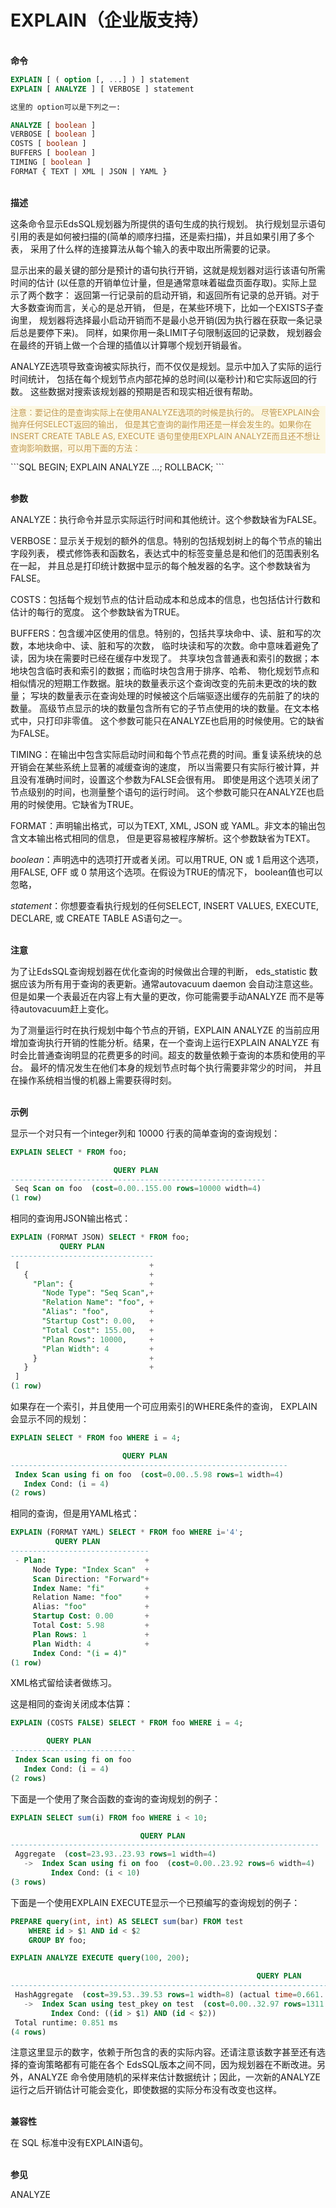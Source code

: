 # EXPLAIN（企业版支持）
<br/>**命令**
```SQL
EXPLAIN [ ( option [, ...] ) ] statement
EXPLAIN [ ANALYZE ] [ VERBOSE ] statement

这里的 option可以是下列之一:

ANALYZE [ boolean ]
VERBOSE [ boolean ]
COSTS [ boolean ]
BUFFERS [ boolean ]
TIMING [ boolean ]
FORMAT { TEXT | XML | JSON | YAML }
```
<br/>**描述**

这条命令显示EdsSQL规划器为所提供的语句生成的执行规划。 执行规划显示语句引用的表是如何被扫描的(简单的顺序扫描，还是索扫描)，并且如果引用了多个表， 采用了什么样的连接算法从每个输入的表中取出所需要的记录。

显示出来的最关键的部分是预计的语句执行开销，这就是规划器对运行该语句所需时间的估计 (以任意的开销单位计量，但是通常意味着磁盘页面存取)。实际上显示了两个数字： 返回第一行记录前的启动开销，和返回所有记录的总开销。对于大多数查询而言，关心的是总开销， 但是，在某些环境下，比如一个EXISTS子查询里， 规划器将选择最小启动开销而不是最小总开销(因为执行器在获取一条记录后总是要停下来)。 同样，如果你用一条LIMIT子句限制返回的记录数， 规划器会在最终的开销上做一个合理的插值以计算哪个规划开销最省。

ANALYZE选项导致查询被实际执行，而不仅仅是规划。显示中加入了实际的运行时间统计， 包括在每个规划节点内部花掉的总时间(以毫秒计)和它实际返回的行数。 这些数据对搜索该规划器的预期是否和现实相近很有帮助。

 <p style="color: #C09853;background: #FCF8E3 none repeat scroll 0% 0%; font-size:13px;" >注意：要记住的是查询实际上在使用ANALYZE选项的时候是执行的。 尽管EXPLAIN会抛弃任何SELECT返回的输出， 但是其它查询的副作用还是一样会发生的。如果你在INSERT<!--, UPDATE, DELETE,--> CREATE TABLE AS, EXECUTE 语句里使用EXPLAIN ANALYZE而且还不想让查询影响数据，可以用下面的方法：</p>
 ```SQL
BEGIN;
EXPLAIN ANALYZE ...;
ROLLBACK;
```

<!--只能声明ANALYZE和VERBOSE选项，并且只能以那种顺序， 不能将选项列表放在圆括号中。PostgreSQL 9.0之前， 只支持不用圆括号的语法。人们希望只在圆括号语法中支持所有新的选项。-->

<br/>**参数**

ANALYZE：执行命令并显示实际运行时间和其他统计。这个参数缺省为FALSE。

VERBOSE：显示关于规划的额外的信息。特别的包括规划树上的每个节点的输出字段列表， 模式修饰表和函数名，表达式中的标签变量总是和他们的范围表别名在一起， 并且总是打印统计数据中显示的每个触发器的名字。这个参数缺省为FALSE。

COSTS：包括每个规划节点的估计启动成本和总成本的信息，也包括估计行数和估计的每行的宽度。 这个参数缺省为TRUE。

BUFFERS：包含缓冲区使用的信息。特别的，包括共享块命中、读、脏和写的次数，本地块命中、读、脏和写的次数， 临时块读和写的次数。命中意味着避免了读，因为块在需要时已经在缓存中发现了。 共享块包含普通表和索引的数据；本地块包含临时表和索引的数据；而临时块包含用于排序、哈希、 物化规划节点和相似情况的短期工作数据。脏块的数量表示这个查询改变的先前未更改的块的数量； 写块的数量表示在查询处理的时候被这个后端驱逐出缓存的先前脏了的块的数量。 高级节点显示的块的数量包含所有它的子节点使用的块的数量。在文本格式中，只打印非零值。 这个参数可能只在ANALYZE也启用的时候使用。它的缺省为FALSE。

TIMING：在输出中包含实际启动时间和每个节点花费的时间。重复读系统块的总开销会在某些系统上显著的减缓查询的速度， 所以当需要只有实际行被计算，并且没有准确时间时，设置这个参数为FALSE会很有用。 即使是用这个选项关闭了节点级别的时间，也测量整个语句的运行时间。 这个参数可能只在ANALYZE也启用的时候使用。它缺省为TRUE。

FORMAT：声明输出格式，可以为TEXT, XML, JSON 或 YAML。非文本的输出包含文本输出格式相同的信息， 但是更容易被程序解析。这个参数缺省为TEXT。

*boolean*：声明选中的选项打开或者关闭。可以用TRUE, ON 或 1 启用这个选项，用FALSE, OFF 或 0 禁用这个选项。在假设为TRUE的情况下， boolean值也可以忽略，

*statement*：你想要查看执行规划的任何SELECT, INSERT<!--, UPDATE, DELETE,--> VALUES, EXECUTE, DECLARE, 或 CREATE TABLE AS语句之一。

<!--<br/>**输出**

命令的结果是从statement选择的规划的文字描述， 可选的有执行统计数据的注释。-->

<br/>**注意**

为了让EdsSQL查询规划器在优化查询的时候做出合理的判断， eds_statistic 数据应该为所有用于查询的表更新。通常autovacuum daemon 会自动注意这些。但是如果一个表最近在内容上有大量的更改，你可能需要手动ANALYZE 而不是等待autovacuum赶上变化。

为了测量运行时在执行规划中每个节点的开销，EXPLAIN ANALYZE 的当前应用增加查询执行开销的性能分析。结果，在一个查询上运行EXPLAIN ANALYZE 有时会比普通查询明显的花费更多的时间。超支的数量依赖于查询的本质和使用的平台。 最坏的情况发生在他们本身的规划节点时每个执行需要非常少的时间， 并且在操作系统相当慢的机器上需要获得时刻。

<br/>**示例**

显示一个对只有一个integer列和 10000 行表的简单查询的查询规划：
```SQL
EXPLAIN SELECT * FROM foo;

                       QUERY PLAN
---------------------------------------------------------
 Seq Scan on foo  (cost=0.00..155.00 rows=10000 width=4)
(1 row)
```
相同的查询用JSON输出格式：
```SQL
EXPLAIN (FORMAT JSON) SELECT * FROM foo;
           QUERY PLAN
--------------------------------
 [                             +
   {                           +
     "Plan": {                 +
       "Node Type": "Seq Scan",+
       "Relation Name": "foo", +
       "Alias": "foo",         +
       "Startup Cost": 0.00,   +
       "Total Cost": 155.00,   +
       "Plan Rows": 10000,     +
       "Plan Width": 4         +
     }                         +
   }                           +
 ]
(1 row)
```
如果存在一个索引，并且使用一个可应用索引的WHERE条件的查询， EXPLAIN会显示不同的规划：
```SQL
EXPLAIN SELECT * FROM foo WHERE i = 4;

                         QUERY PLAN
--------------------------------------------------------------
 Index Scan using fi on foo  (cost=0.00..5.98 rows=1 width=4)
   Index Cond: (i = 4)
(2 rows)
```
相同的查询，但是用YAML格式：
```SQL
EXPLAIN (FORMAT YAML) SELECT * FROM foo WHERE i='4';
          QUERY PLAN
-------------------------------
 - Plan:                      +
     Node Type: "Index Scan"  +
     Scan Direction: "Forward"+
     Index Name: "fi"         +
     Relation Name: "foo"     +
     Alias: "foo"             +
     Startup Cost: 0.00       +
     Total Cost: 5.98         +
     Plan Rows: 1             +
     Plan Width: 4            +
     Index Cond: "(i = 4)"
(1 row)
```
XML格式留给读者做练习。

这是相同的查询关闭成本估算：
```SQL
EXPLAIN (COSTS FALSE) SELECT * FROM foo WHERE i = 4;

        QUERY PLAN
----------------------------
 Index Scan using fi on foo
   Index Cond: (i = 4)
(2 rows)
```
下面是一个使用了聚合函数的查询的查询规划的例子：
```SQL
EXPLAIN SELECT sum(i) FROM foo WHERE i < 10;

                             QUERY PLAN
---------------------------------------------------------------------
 Aggregate  (cost=23.93..23.93 rows=1 width=4)
   ->  Index Scan using fi on foo  (cost=0.00..23.92 rows=6 width=4)
         Index Cond: (i < 10)
(3 rows)
```
下面是一个使用EXPLAIN EXECUTE显示一个已预编写的查询规划的例子：
```SQL
PREPARE query(int, int) AS SELECT sum(bar) FROM test
    WHERE id > $1 AND id < $2
    GROUP BY foo;

EXPLAIN ANALYZE EXECUTE query(100, 200);

                                                       QUERY PLAN
-------------------------------------------------------------------------------------------------------------------------
 HashAggregate  (cost=39.53..39.53 rows=1 width=8) (actual time=0.661..0.672 rows=7 loops=1)
   ->  Index Scan using test_pkey on test  (cost=0.00..32.97 rows=1311 width=8) (actual time=0.050..0.395 rows=99 loops=1)
         Index Cond: ((id > $1) AND (id < $2))
 Total runtime: 0.851 ms
(4 rows)
```
注意这里显示的数字，依赖于所包含的表的实际内容。还请注意该数字甚至还有选择的查询策略都有可能在各个 EdsSQL版本之间不同，因为规划器在不断改进。另外，ANALYZE 命令使用随机的采样来估计数据统计；因此，一次新的ANALYZE 运行之后开销估计可能会变化，即使数据的实际分布没有改变也这样。

<br/>**兼容性**

在 SQL 标准中没有EXPLAIN语句。

<br/>**参见**

ANALYZE
